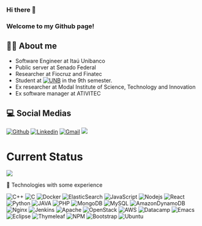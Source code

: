 ### Hi there 👋
### Welcome to my Github page!

## 🔭💉 About me
- Software Engineer at Itaú Unibanco
- Public server at Senado Federal
- Researcher at Fiocruz and Finatec
- Student at [![UNB](https://img.shields.io/badge/UNB-Computer%20Science-%23008940)](https://www.unb.br/) in the 9th semester.
- Ex researcher at Modal Institute of Science, Technology and Innovation
- Ex software manager at ATIVITEC


## 💻 Social Medias
[![Github](https://img.shields.io/badge/-Github-000?style=flat&logo=Github&logoColor=white)](https://github.com/leonardorodriguesds)
[![Linkedin](https://img.shields.io/badge/-LinkedIn-blue?style=flat&logo=Linkedin&logoColor=white)](https://www.linkedin.com/in/leonardorodriguesds/)
[![Gmail](https://img.shields.io/badge/-Gmail-c14438?style=flat&logo=Gmail&logoColor=white)](mailto:leonardo.rsouzads@gmail.com)
[<img src = "https://img.shields.io/badge/instagram-%23E4405F.svg?&style=flat-square&logo=instagram&logoColor=white">](https://www.instagram.com/leonardorodriguesds/) 


# Current Status
<!-- <img height="180em" src="https://github-readme-stats.vercel.app/api?username=leonardorodriguesds&show_icons=true&hide_border=true&&count_private=true&include_all_commits=true&theme=tokyonight" /> -->

<a href="https://github.com/leonardorodriguesds/github-readme-stats">
  <img align="center" src="https://github-readme-stats.vercel.app/api/top-langs/?username=leonardorodriguesds&layout=compact&langs_count=8&count_private=true&theme=tokyonight&hide=TeX" />
</a>


🌱 Technologies with some experience

![C++](https://img.shields.io/badge/-C++-black?style=flat-square&logo=c%2B%2B)
![C](https://img.shields.io/badge/c-black.svg?style=flat-square&logo=c&logoColor=white)
![Docker](https://img.shields.io/badge/-Docker-black?style=flat-square&logo=docker)
![ElasticSearch](https://img.shields.io/badge/-ElasticSearch-black?style=flat-square&logo=elasticsearch&logoColor=005571)
![JavaScript](https://img.shields.io/badge/-JavaScript-black?style=flat-square&logo=javascript)
![Nodejs](https://img.shields.io/badge/-Nodejs-black?style=flat-square&logo=Node.js)
![React](https://img.shields.io/badge/-React-black?style=flat-square&logo=react)
![Python](https://img.shields.io/badge/-Python-black?style=flat-square&logo=Python)
![JAVA](https://img.shields.io/badge/java-black.svg?style=flat-square&logo=java&logoColor=white)
![PHP](https://img.shields.io/badge/php-black.svg?style=flat-square&logo=php&logoColor=white)
![MongoDB](https://img.shields.io/badge/MongoDB-black.svg?style=flat-square&logo=mongodb&logoColor=white)
![MySQL](https://img.shields.io/badge/mysql-black.svg?style=flat-square&logo=mysql&logoColor=white)
![AmazonDynamoDB](https://img.shields.io/badge/Amazon%20DynamoDB-black?style=flat-square&logo=Amazon%20DynamoDB&logoColor=white)
![Nginx](https://img.shields.io/badge/nginx-black.svg?style=flat-square&logo=nginx&logoColor=white)
![Jenkins](https://img.shields.io/badge/jenkins-black.svg?style=flat-square&logo=jenkins&logoColor=white)
![Apache](https://img.shields.io/badge/apache-black.svg?style=flat-square&logo=apache&logoColor=white)
![OpenStack](https://img.shields.io/badge/Openstack-black.svg?style=flat-square&logo=openstack&logoColor=white)
![AWS](https://img.shields.io/badge/AWS-black.svg?style=flat-square&logo=amazon-aws&logoColor=white)
![Datacamp](https://img.shields.io/badge/Datacamp-black?style=flat-square&logo=datacamp&logoColor=03E860)
![Emacs](https://img.shields.io/badge/Emacs-black.svg?&style=flat-square&logo=gnu-emacs&logoColor=white)
![Eclipse](https://img.shields.io/badge/Eclipse-black.svg?style=flat-square&logo=Eclipse&logoColor=white)
![Thymeleaf](https://img.shields.io/badge/Thymeleaf-black.svg?style=flat-square&logo=Thymeleaf&logoColor=white)
![NPM](https://img.shields.io/badge/NPM-black.svg?style=flat-square&logo=npm&logoColor=white)
![Bootstrap](https://img.shields.io/badge/bootstrap-black.svg?style=flat-square&logo=bootstrap&logoColor=white)
![Ubuntu](https://img.shields.io/badge/Ubuntu-black?style=flat-square&logo=ubuntu&logoColor=white)


<!--
**leonardorodriguesds/leonardorodriguesds** is a ✨ _special_ ✨ repository because its `README.md` (this file) appears on your GitHub profile.

Here are some ideas to get you started:

- 🔭 I’m currently working on ...
- 
- 👯 I’m looking to collaborate on ...
- 🤔 I’m looking for help with ...
- 💬 Ask me about ...
- 📫 How to reach me: ...
- 😄 Pronouns: ...
- ⚡ Fun fact: ...
-->
